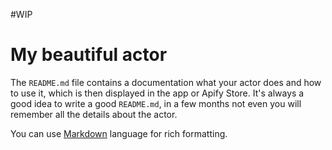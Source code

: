 #WIP

# My beautiful actor

The `README.md` file contains a documentation what your actor does and how to use it,
which is then displayed in the app or Apify Store. It's always a good
idea to write a good `README.md`, in a few months not even you
will remember all the details about the actor.

You can use [Markdown](https://www.markdownguide.org/cheat-sheet)
language for rich formatting.
